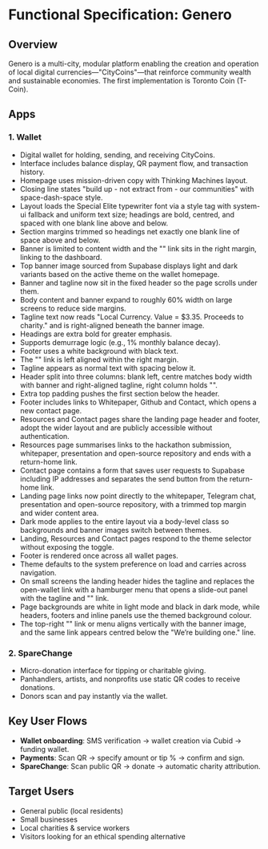 # Functional Specification: Genero

## Overview

Genero is a multi-city, modular platform enabling the creation and operation of local digital currencies—"CityCoins"—that reinforce community wealth and sustainable economies. The first implementation is Toronto Coin (T-Coin).

## Apps

### 1. Wallet

- Digital wallet for holding, sending, and receiving CityCoins.
- Interface includes balance display, QR payment flow, and transaction history.
- Homepage uses mission-driven copy with Thinking Machines layout.
- Closing line states "build up - not extract from - our communities" with space-dash-space style.
- Layout loads the Special Elite typewriter font via a style tag with system-ui fallback and uniform text size; headings are bold, centred, and spaced with one blank line above and below.
- Section margins trimmed so headings net exactly one blank line of space above and below.
- Banner is limited to content width and the "<open my wallet>" link sits in the right margin, linking to the dashboard.
- Top banner image sourced from Supabase displays light and dark variants based on the active theme on the wallet homepage.
- Banner and tagline now sit in the fixed header so the page scrolls under them.
- Body content and banner expand to roughly 60% width on large screens to reduce side margins.
- Tagline text now reads "Local Currency. Value = $3.35. Proceeds to charity." and is right-aligned beneath the banner image.
- Headings are extra bold for greater emphasis.
- Supports demurrage logic (e.g., 1% monthly balance decay).
- Footer uses a white background with black text.
- The "<open my wallet>" link is left aligned within the right margin.
- Tagline appears as normal text with spacing below it.
- Header split into three columns: blank left, centre matches body width with banner and right-aligned tagline, right column holds "<open my wallet>".
- Extra top padding pushes the first section below the header.
- Footer includes links to Whitepaper, Github and Contact, which opens a new contact page.
- Resources and Contact pages share the landing page header and footer, adopt the wider layout and are publicly accessible without authentication.
- Resources page summarises links to the hackathon submission, whitepaper, presentation and open-source repository and ends with a return-home link.
- Contact page contains a form that saves user requests to Supabase including IP addresses and separates the send button from the return-home link.
- Landing page links now point directly to the whitepaper, Telegram chat, presentation and open-source repository, with a trimmed top margin and wider content area.
- Dark mode applies to the entire layout via a body-level class so backgrounds and banner images switch between themes.
- Landing, Resources and Contact pages respond to the theme selector without exposing the toggle.
- Footer is rendered once across all wallet pages.
- Theme defaults to the system preference on load and carries across navigation.
- On small screens the landing header hides the tagline and replaces the open-wallet link with a hamburger menu that opens a slide-out panel with the tagline and "<open my wallet>" link.
- Page backgrounds are white in light mode and black in dark mode, while headers, footers and inline panels use the themed background colour.
- The top-right "<open my wallet>" link or menu aligns vertically with the banner image, and the same link appears centred below the "We’re building one." line.

### 2. SpareChange

- Micro-donation interface for tipping or charitable giving.
- Panhandlers, artists, and nonprofits use static QR codes to receive donations.
- Donors scan and pay instantly via the wallet.

## Key User Flows

- **Wallet onboarding**: SMS verification → wallet creation via Cubid → funding wallet.
- **Payments**: Scan QR → specify amount or tip % → confirm and sign.
- **SpareChange**: Scan public QR → donate → automatic charity attribution.

## Target Users

- General public (local residents)
- Small businesses
- Local charities & service workers
- Visitors looking for an ethical spending alternative
